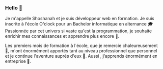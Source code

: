 ### Hello 👋

Je m'appelle Shoshanah et je suis développeur web en formation. Je suis inscrite à l'école O'clock pour un Bachelor informatique en alternance <font style="vertical-align: inherit;"><font style="vertical-align: inherit;">🎓</font></font>
Passionnée par cet univers si vaste qu'est la programmation, je souhaite enrichir mes connaissances et apprendre plus encore 🤩.

Les premiers mois de formation à l'école, que je remercie chaleureusement <font style="vertical-align: inherit;"><font style="vertical-align: inherit;">🙏</font></font>, m'ont énormément apportés tant au niveau professionnel que personnel et je continue l'aventure auprès d'eux 🚀.
Aussi , j'apprends énormément en entreprise 🏢.
<!--
**ShoshanahBarzilai/ShoshanahBarzilai** is a ✨ _special_ ✨ repository because its `README.md` (this file) appears on your GitHub profile.

Here are some ideas to get you started:

- 🔭 I’m currently working on ...
- 🌱 I’m currently learning ...
- 👯 I’m looking to collaborate on ...
- 🤔 I’m looking for help with ...
- 💬 Ask me about ...
- 📫 How to reach me: ...
- 😄 Pronouns: ...
- ⚡ Fun fact: ...
-->
